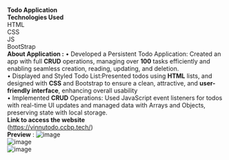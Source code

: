 **Todo Application**<br/>
**Technologies Used** <br/>
HTML<br/>
CSS<br/>
JS<br/>
BootStrap <br/>
**About Application :**
• Developed a Persistent Todo Application: Created an app with full **CRUD** operations, managing over **100** tasks
efficiently and enabling seamless creation, reading, updating, and deletion.<br/>
• Displayed and Styled Todo List:Presented todos using **HTML** lists, and designed with **CSS** and Bootstrap to ensure
a clean, attractive, and **user-friendly interface**, enhancing overall usability<br/>
• Implemented **CRUD** Operations: Used JavaScript event listeners for todos with real-time UI updates and managed
data with Arrays and Objects, preserving state with local storage.<br/>
**Link to access the website** <br/>
(https://vinnutodo.ccbp.tech/)<br/>
**Preview** :
![image](https://github.com/user-attachments/assets/5c6791e0-1bb8-4b22-97fa-fc4d79a5ce68)<br/>
![image](https://github.com/user-attachments/assets/f1b02c9e-5ec1-4c1e-a35b-fa44d36b5615)<br/>
![image](https://github.com/user-attachments/assets/51fd6c57-2087-4f7c-96a7-1ef6c43e1ea0)<br/>
